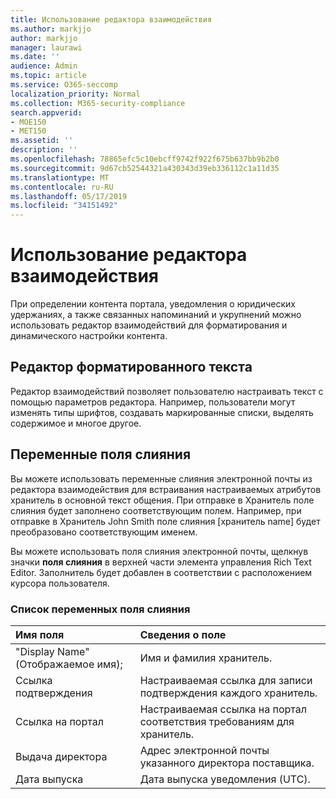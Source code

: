 ```yaml
---
title: Использование редактора взаимодействия
ms.author: markjjo
author: markjjo
manager: laurawi
ms.date: ''
audience: Admin
ms.topic: article
ms.service: O365-seccomp
localization_priority: Normal
ms.collection: M365-security-compliance
search.appverid:
- MOE150
- MET150
ms.assetid: ''
description: ''
ms.openlocfilehash: 78865efc5c10ebcff9742f922f675b637bb9b2b0
ms.sourcegitcommit: 9d67cb52544321a430343d39eb336112c1a11d35
ms.translationtype: MT
ms.contentlocale: ru-RU
ms.lasthandoff: 05/17/2019
ms.locfileid: "34151492"
---
```

# <a name="use-the-communications-editor"></a>Использование редактора взаимодействия

При определении контента портала, уведомления о юридических удержаниях, а также связанных напоминаний и укрупнений можно использовать редактор взаимодействий для форматирования и динамического настройки контента.

## <a name="rich-text-editor"></a>Редактор форматированного текста 

Редактор взаимодействий позволяет пользователю настраивать текст с помощью параметров редактора. Например, пользователи могут изменять типы шрифтов, создавать маркированные списки, выделять содержимое и многое другое. 

## <a name="merge-field-variables"></a>Переменные поля слияния

Вы можете использовать переменные слияния электронной почты из редактора взаимодействия для встраивания настраиваемых атрибутов хранитель в основной текст общения. При отправке в Хранитель поле слияния будет заполнено соответствующим полем. Например, при отправке в Хранитель John Smith поле слияния [хранитель name] будет преобразовано соответствующим именем. 

Вы можете использовать поля слияния электронной почты, щелкнув значки **поля слияния** в верхней части элемента управления Rich Text Editor. Заполнитель будет добавлен в соответствии с расположением курсора пользователя. 

### <a name="list-of-merge-field-variables"></a>Список переменных поля слияния

| Имя поля                  | Сведения о поле | 
| :------------------- | :------------------- |
| "Display Name" (Отображаемое имя);  | Имя и фамилия хранитель. | 
| Ссылка подтверждения | Настраиваемая ссылка для записи подтверждения каждого хранитель.|                 |
| Ссылка на портал     | Настраиваемая ссылка на портал соответствия требованиям для хранитель.|                |
| Выдача директора                   | Адрес электронной почты указанного директора поставщика.|                   |
| Дата выпуска                   | Дата выпуска уведомления (UTC).              |
